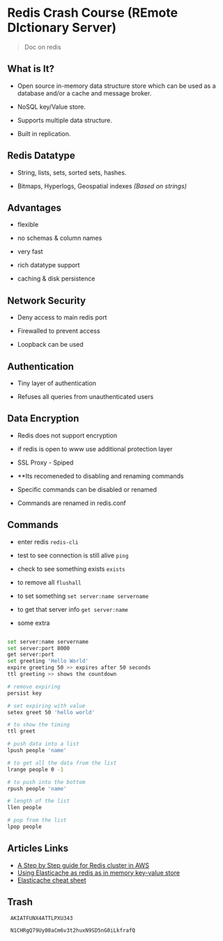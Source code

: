 # Redis Crash Course (REmote DIctionary Server)

> Doc on redis 

## What is It?

- Open source in-memory data structure store which can be used as a database and/or a cache and message broker.

- NoSQL key/Value store.

- Supports multiple data structure.

- Built in replication.

## Redis Datatype

- String, lists, sets, sorted sets, hashes.

- Bitmaps, Hyperlogs, Geospatial indexes _(Based on strings)_

## Advantages

- flexible

- no schemas & column names

- very fast

- rich datatype support

- caching & disk persistence

## Network Security 

- Deny access to main redis port 

- Firewalled to prevent access 

- Loopback can be used

## Authentication 

- Tiny layer of authentication 

- Refuses all queries from unauthenticated users

## Data Encryption 

- Redis does not support encryption 

- if redis is open to www use additional protection layer

- SSL Proxy - Spiped

- **Its recomeneded to disabling and renaming commands 

- Specific commands can be disabled or renamed 

- Commands are renamed in redis.conf

## Commands

- enter redis `redis-cli`

- test to see connection is still alive `ping`

- check to see something exists `exists`

- to remove all `flushall`

- to set something `set server:name servername`

- to get that server info `get server:name`

- some extra

```bash

set server:name servername
set server:port 8000
get server:port
set greeting 'Hello World'
expire greeting 50 >> expires after 50 seconds
ttl greeting >> shows the countdown

# remove expiring
persist key

# set expiring with value
setex greet 50 'hello world'

# to show the timing
ttl greet

# push data into a list
lpush people 'name'

# to get all the data from the list
lrange people 0 -1

# to push into the bottom
rpush people 'name'

# length of the list
llen people

# pop from the list
lpop people
```


## Articles Links 

- [A Step by Step guide for Redis cluster in AWS](https://medium.com/@kekayan/redis-on-aws-36ed7054357e)
- [Using Elasticache as redis as in memory key-value store](https://docs.aws.amazon.com/opsworks/latest/userguide/other-services-redis.html)
- [Elasticache cheat sheet](https://tutorialsdojo.com/aws-cheat-sheet-amazon-elasticache/)

## Trash 

```bash 
 AKIATFUNX4ATTLPXU343

 N1CHRgQ79Uy08aCm6v3t2huxN9SD5nG0iLkfrafQ
```
